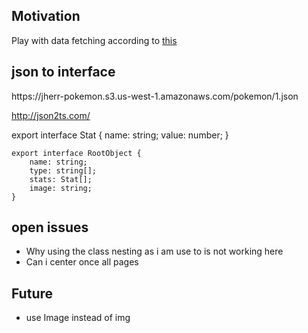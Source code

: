 <h2>Motivation</h2>
Play with data fetching according to <a href='https://www.youtube.com/watch?v=kdXKz1UWc3E'>this</a>


<h2>json to interface</h2>
https://jherr-pokemon.s3.us-west-1.amazonaws.com/pokemon/1.json

http://json2ts.com/

 export interface Stat {
        name: string;
        value: number;
    }

    export interface RootObject {
        name: string;
        type: string[];
        stats: Stat[];
        image: string;
    }


<h2>open issues</h2>
<ul>
<li>Why using the class nesting as i am use to is not working here</li>
<li>Can i center once all pages </li>
</ul>

<h2>Future</h2>
<ul>
<li>use Image instead of img</li>
</ul>
